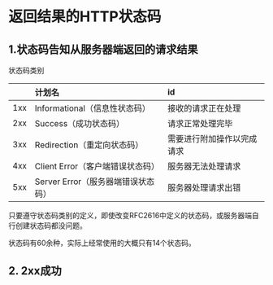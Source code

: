 # 返回结果的HTTP状态码

## 1.状态码告知从服务器端返回的请求结果
状态码类别

|     | 计划名         | id           |
| :-- | :------------ | :------------ |
|1xx| Informational（信息性状态码） | 接收的请求正在处理 |
|2xx| Success（成功状态码） | 请求正常处理完毕 |
|3xx| Redirection（重定向状态码） | 需要进行附加操作以完成请求 |
|4xx| Client Error（客户端错误状态码） | 服务器无法处理请求 |
|5xx| Server Error（服务器端错误状态码） | 服务器处理请求出错 |

只要遵守状态码类别的定义，即使改变RFC2616中定义的状态码，或服务器端自行创建状态码都没问题。

状态码有60余种，实际上经常使用的大概只有14个状态码。

## 2. 2xx成功